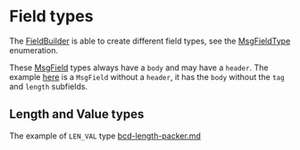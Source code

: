 # Field types

The [FieldBuilder](https://github.com/credibledoc/credible-doc/blob/master/iso-8583-packer/src/main/java/com/credibledoc/iso8583packer/FieldBuilder.java)
is able to create different field types, see the [MsgFieldType](https://github.com/credibledoc/credible-doc/blob/master/iso-8583-packer/src/main/java/com/credibledoc/iso8583packer/message/MsgFieldType.java)
enumeration.

These [MsgField](https://github.com/credibledoc/credible-doc/blob/master/iso-8583-packer/src/main/java/com/credibledoc/iso8583packer/message/MsgField.java)
types always have a `body` and may have a `header`. The example [here](../README.md) is a `MsgField` without a `header`, it has the `body` without the `tag` and `length` subfields.

## Length and Value types
The example of `LEN_VAL` type [bcd-length-packer.md](bcd/bcd-length-packer.md)